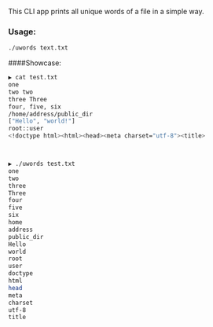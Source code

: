 This CLI app prints all unique words of a file in a simple way.

### Usage:
```bash
./uwords text.txt
```




####Showcase:

```bash
▶ cat test.txt
one
two two
three Three
four, five, six
/home/address/public_dir
["Hello", "world!"]
root::user
<!doctype html><html><head><meta charset="utf-8"><title>



▶ ./uwords test.txt
one
two
three
Three
four
five
six
home
address
public_dir
Hello
world
root
user
doctype
html
head
meta
charset
utf-8
title
```